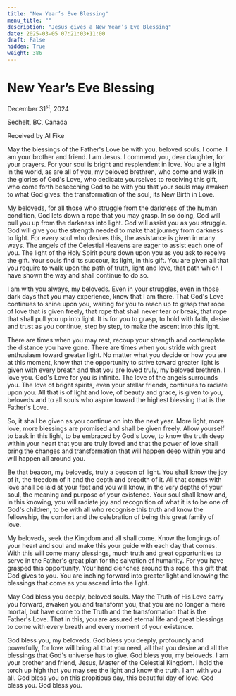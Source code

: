 ```yaml
---
title: "New Year’s Eve Blessing"
menu_title: ""
description: "Jesus gives a New Year’s Eve Blessing"
date: 2025-03-05 07:21:03+11:00
draft: False
hidden: True
weight: 386
---
```

# New Year’s Eve Blessing 

December 31<sup>st</sup>, 2024

Sechelt, BC, Canada

Received by Al Fike 

May the blessings of the Father's Love be with you, beloved souls. I come. I am your brother and friend. I am Jesus. I commend you, dear daughter, for your prayers. For your soul is bright and resplendent in love. You are a light in the world, as are all of you, my beloved brethren, who come and walk in the glories of God's Love, who dedicate yourselves to receiving this gift, who come forth beseeching God to be with you that your souls may awaken to what God gives: the transformation of the soul, its New Birth in Love.

My beloveds, for all those who struggle from the darkness of the human condition, God lets down a rope that you may grasp. In so doing, God will pull you up from the darkness into light. God will assist you as you struggle. God will give you the strength needed to make that journey from darkness to light. For every soul who desires this, the assistance is given in many ways. The angels of the Celestial Heavens are eager to assist each one of you. The light of the Holy Spirit pours down upon you as you ask to receive the gift. Your souls find its succour, its light, in this gift. You are given all that you require to walk upon the path of truth, light and love, that path which I have shown the way and shall continue to do so.

I am with you always, my beloveds. Even in your struggles, even in those dark days that you may experience, know that I am there. That God's Love continues to shine upon you, waiting for you to reach up to grasp that rope of love that is given freely, that rope that shall never tear or break, that rope that shall pull you up into light. It is for you to grasp, to hold with faith, desire and trust as you continue, step by step, to make the ascent into this light.

There are times when you may rest, recoup your strength and contemplate the distance you have gone. There are times when you stride with great enthusiasm toward greater light. No matter what you decide or how you are at this moment, know that the opportunity to strive toward greater light is given with every breath and that you are loved truly, my beloved brethren. I love you. God's Love for you is infinite. The love of the angels surrounds you. The love of bright spirits, even your stellar friends, continues to radiate upon you. All that is of light and love, of beauty and grace, is given to you, beloveds and to all souls who aspire toward the highest blessing that is the Father's Love.

So, it shall be given as you continue on into the next year. More light, more love, more blessings are promised and shall be given freely. Allow yourself to bask in this light, to be embraced by God's Love, to know the truth deep within your heart that you are truly loved and that the power of love shall bring the changes and transformation that will happen deep within you and will happen all around you.

Be that beacon, my beloveds, truly a beacon of light. You shall know the joy of it, the freedom of it and the depth and breadth of it. All that comes with love shall be laid at your feet and you will know, in the very depths of your soul, the meaning and purpose of your existence. Your soul shall know and, in this knowing, you will radiate joy and recognition of what it is to be one of God's children, to be with all who recognise this truth and know the fellowship, the comfort and the celebration of being this great family of love.

My beloveds, seek the Kingdom and all shall come. Know the longings of your heart and soul and make this your guide with each day that comes. With this will come many blessings, much truth and great opportunities to serve in the Father's great plan for the salvation of humanity. For you have grasped this opportunity. Your hand clenches around this rope, this gift that God gives to you. You are inching forward into greater light and knowing the blessings that come as you ascend into the light.

May God bless you deeply, beloved souls. May the Truth of His Love carry you forward, awaken you and transform you, that you are no longer a mere mortal, but have come to the Truth and the transformation that is the Father's Love. That in this, you are assured eternal life and great blessings to come with every breath and every moment of your existence. 

God bless you, my beloveds. God bless you deeply, profoundly and powerfully, for love will bring all that you need, all that you desire and all the blessings that God's universe has to give. God bless you, my beloveds. I am your brother and friend, Jesus, Master of the Celestial Kingdom. I hold the torch up high that you may see the light and know the truth. I am with you all. God bless you on this propitious day, this beautiful day of love. God bless you. God bless you.